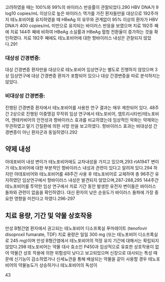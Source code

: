 고려하였을 때는 100%와 99%의 바이러스 반응률이 관찰되었다.290 HBV DNA가 9 log10 copies/mL 이상으로 높은 바이러스 역가를 가진 환자들만을 대상으로 192주까지 테노포비어를 유지하였을 때 HBeAg 의 유무와 관계없이 95% 이상의 환자가 HBV DNA가 400 copies/mL 미만으로 유지되는 바이러스 반응을 보였으며 치료 192주 째에 치료 144주 째에 비하여 HBeAg 소실률과 HBeAg 혈청 전환율이 증가하는 것을 확인하였다. 치료 192주 째에도 테노포비어에 대한 항바이러스 내성은 관찰되지 않았다.291

### 대상성 간경변증:
대상 간경변증 환자만을 대상으로 테노포비어 임상연구는 별도로 진행하지 않았으며 3상 임상연구에 대상 간경변증 환자가 포함되어 있으나 대상 간경변증을 따로 분석하지는 않았다.

### 비대상성 간경변증:
진행된 간경변증 환자에서 테노포비어를 사용한 연구 결과는 매우 제한되어 있다. 48주간 2상으로 진행된 이중맹검 무작위 임상 연구에서 테노포비어, 엠트리시타빈/테노포비어, 엔테카비어의 안전성과 항바이러스 효과를 비교하였는데 임상적인 악화는 약제와는 무관하였고 말기 간질환에 의한 사망 만을 보고하였다. 항바이러스 효과는 비대상성 간경변증이 아닌 환자군과 동일하였다.292

## 약제 내성
아데포비어 내성 변이가 테노포비어에도 교차내성을 가지고 있으며,293 rtA194T 변이가 테노포비어에 대한 부분적인 항바이러스 내성과 관련이 있다고 알려져 있다.294 하지만 아데포비어와 테노포비어를 48주간 사용 후 테노포비어로 교체하여 총 96주간 유지하였던 임상연구에서 항바이러스 내성은 발견되지 않았으며,287-288,295 144주간 테노포비어를 투약한 임상 연구에서 치료 기간 동안 발생한 유전자 변이들은 바이러스 돌파와 관련이 없음을 확인하였다. 대신 환자의 낮은 순응도가 바이러스 돌파에 가장 중요한 영향을 미친다고 하였다.296-297

## 치료 용량, 기간 및 약물 상호작용
만성 B형간염 환자에서 권고되는 테노포비어 디소프록실 푸마레이트 (tenofovir disoproxil fumarate, TDF) 치료 용량은 일일 300 mg (또는 테노포비어 디소프록실로 245 mg)이며 만성 B형간염에서 테노포비어의 적정 유지 기간에 대해서는 확립되지 않았다.298 테노포비어는 약물 대사 효소인 P450과 임상적으로 유효한 상호작용이 없어 약물간 상호 작용에 의한 위험성이 낮다고 보고되었으며 신장으로 대사되는 특성 때문에 신기능이 감소하였거나 신세뇨관을 통해 배설되는 약물을 같이 사용할 경우 테노포비어의 약물농도가 상승하거나 테노포비어의 독성이

<PAGE>43